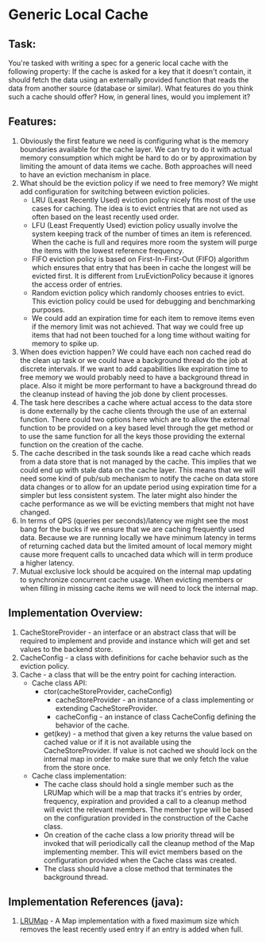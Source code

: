 # Generic Local Cache

## Task:
You're tasked with writing a spec for a generic local cache with the following property: If the cache is asked for a key that it doesn't contain, it should fetch the data using an externally provided function that reads the data from another source (database or similar). What features do you think such a cache should offer? How, in general lines, would you implement it?

## Features:
1. Obviously the first feature we need is configuring what is the memory boundaries available for the cache layer. We can try to do it with actual memory consumption which might be hard to do or by approximation by limiting the amount of data items we cache. Both approaches will need to have an eviction mechanism in place.
2. What should be the eviction policy if we need to free memory? We might add configuration for switching between eviction policies.
    * LRU (Least Recently Used) eviction policy nicely fits most of the use cases for caching. The idea is to evict entries that are not used as often based on the least recently used order. 
    * LFU (Least Frequently Used) eviction policy usually involve the system keeping track of the number of times an item is referenced. When the cache is full and requires more room the system will purge the items with the lowest reference frequency. 
    * FIFO eviction policy is based on First-In-First-Out (FIFO) algorithm which ensures that entry that has been in cache the longest will be evicted first. It is different from LruEvictionPolicy because it ignores the access order of entries. 
    * Random eviction policy which randomly chooses entries to evict. This eviction policy could be used for debugging and benchmarking purposes.
    * We could add an expiration time for each item to remove items even if the memory 
    limit was not achieved. That way we could free up items that had not been touched
    for a long time without waiting for memory to spike up.
3. When does eviction happen? We could have each non cached read do the clean up task or we could have a background thread do the job at discrete intervals. If we want to add capabilities like expiration time to free memory we would probably need to have a background thread in place. Also it might be more performant to have a background thread do the cleanup instead of having the job done by client processes.
4. The task here describes a cache where actual access to the data store is done externally by the cache clients through the use of an external function. There could two options here which are to allow the external function to be provided on a key based level through the get method or to use the same function for all the keys those providing the external function on the creation of the cache.
5. The cache described in the task sounds like a read cache which reads from a data store that is not managed by the cache. This implies that we could end up with stale data on the cache layer. This means that we will need some kind of pub/sub mechanism to notify the cache on data store data changes or to allow for an update period using expiration time for a simpler but less consistent system. The later might also hinder the cache performance as we will be evicting members that might not have changed. 
6. In terms of QPS (queries per seconds)/latency we might see the most bang for the bucks if we ensure that we are caching frequently used data. Because we are running locally we have minimum latency in terms of returning cached data but the limited amount of local memory might cause more frequent calls to uncached data which will in term produce a higher latency. 
7. Mutual exclusive lock should be acquired on the internal map updating to synchronize concurrent cache usage. When evicting members or when filling in missing cache items we will need to lock the internal map. 

## Implementation Overview:

1. CacheStoreProvider - an interface or an abstract class that will be required to implement and provide and instance which will get and set values to the backend store.
2. CacheConfig - a class with definitions for cache behavior such as the eviction policy.
3. Cache - a class that will be the entry point for caching interaction.
    * Cache class API:
        * ctor(cacheStoreProvider, cacheConfig)
            * cacheStoreProvider - an instance of a class implementing or extending CacheStoreProvider.
            * cacheConfig - an instance of class CacheConfig defining the behavior of the cache.
        * get(key) - a method that given a key returns the value based on cached value or if it is not available using the CacheStoreProvider. If value is not cached we should lock on the internal map in order to make sure that we only fetch the value from the store once.
    * Cache class implementation:
        * The cache class should hold a single member such as the LRUMap which will be a map that tracks it's entries by order, frequency, expiration and provided a call to a cleanup method will evict the relevant members. The member type will be based on the configuration provided in the construction of the Cache class.
        * On creation of the cache class a low priority thread will be invoked that will periodically call the cleanup method of the Map implementing member. This will evict members based on the configuration provided when the Cache class was created.
        * The class should have a close method that terminates the background thread.




## Implementation References (java):
1. [LRUMap](https://commons.apache.org/proper/commons-collections/apidocs/org/apache/commons/collections4/map/LRUMap.html) - 
A Map implementation with a fixed maximum size which removes the least recently used entry if an entry is added when full. 

